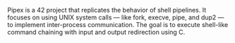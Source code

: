Pipex is a 42 project that replicates the behavior of shell pipelines. It focuses on using UNIX system calls — like fork, execve, pipe, and dup2 — to implement inter-process communication. The goal is to execute shell-like command chaining with input and output redirection using C.
